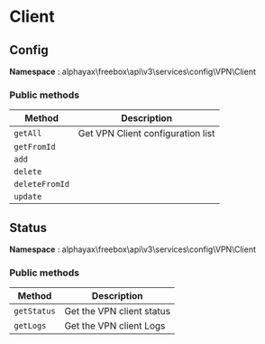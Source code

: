 
# Client


## Config

**Namespace**  : alphayax\freebox\api\v3\services\config\VPN\Client

### Public methods

| Method | Description |
|---|---|
| `getAll` | Get VPN Client configuration list | 
| `getFromId` |  | 
| `add` |  | 
| `delete` |  | 
| `deleteFromId` |  | 
| `update` |  | 

## Status

**Namespace**  : alphayax\freebox\api\v3\services\config\VPN\Client

### Public methods

| Method | Description |
|---|---|
| `getStatus` | Get the VPN client status | 
| `getLogs` | Get the VPN client Logs | 
